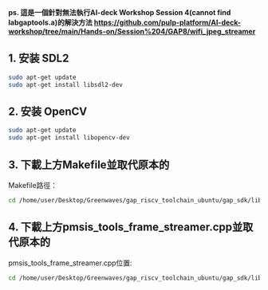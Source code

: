 **ps. 這是一個針對無法執行AI-deck Workshop Session 4(cannot find labgaptools.a)的解決方法 
https://github.com/pulp-platform/AI-deck-workshop/tree/main/Hands-on/Session%204/GAP8/wifi_jpeg_streamer**

## 1. 安装 SDL2
```bash
sudo apt-get update
sudo apt-get install libsdl2-dev
```
## 2. 安装 OpenCV
```bash
sudo apt-get update
sudo apt-get install libopencv-dev
```
## 3. 下載上方Makefile並取代原本的
Makefile路徑：
```bash
cd /home/user/Desktop/Greenwaves/gap_riscv_toolchain_ubuntu/gap_sdk/libs/frame_streamer
```
## 4. 下載上方pmsis_tools_frame_streamer.cpp並取代原本的
pmsis_tools_frame_streamer.cpp位置:
```bash
cd /home/user/Desktop/Greenwaves/gap_riscv_toolchain_ubuntu/gap_sdk/libs/frame_streamer/python
```
